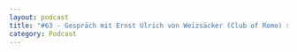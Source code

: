 ```yaml
---
layout: podcast
title: "#63 - Gespräch mit Ernst Ulrich von Weizsäcker (Club of Rome) seine Idee der Jetzt-Besoffenheit"
category: Podcast
---
```


<p><script class="podigee-podcast-player" src="https://cdn.podigee.com/podcast-player/javascripts/podigee-podcast-player.js" data-configuration="https://interviews-4-future.podigee.io/63-i4f/embed?context=external"></script></p>
